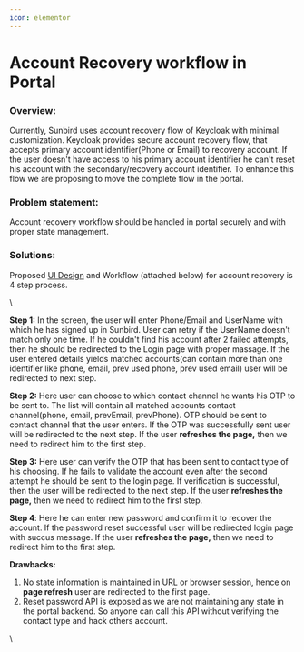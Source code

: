 ```yaml
---
icon: elementor
---
```


# Account Recovery workflow in Portal

### **Overview:** <a href="#accountrecoveryworkflowinportal-overview" id="accountrecoveryworkflowinportal-overview"></a>

Currently, Sunbird uses account recovery flow of Keycloak with minimal customization. Keycloak provides secure account recovery flow, that accepts primary account identifier(Phone or Email) to recovery account. If the user doesn't have access to his primary account identifier he can't reset his account with the secondary/recovery account identifier. To enhance this flow we are proposing to move the complete flow in the portal.

### **Problem statement:** <a href="#accountrecoveryworkflowinportal-problemstatement" id="accountrecoveryworkflowinportal-problemstatement"></a>

Account recovery workflow should be handled in portal securely and with proper state management.

### **Solutions:**  <a href="#accountrecoveryworkflowinportal-solutions" id="accountrecoveryworkflowinportal-solutions"></a>

Proposed [UI Design](https://projects.invisionapp.com/share/CDT3XPDB7SJ#/screens) and Workflow (attached below) for account recovery is 4 step process.&#x20;

\


&#x20;                                        &#x20;

**Step 1:** In the screen, the user will enter Phone/Email and UserName with which he has signed up in Sunbird. User can retry if the UserName doesn't match only one time. If he couldn't find his account after 2 failed attempts, then he should be redirected to the Login page with proper massage. If the user entered details yields matched accounts(can contain more than one identifier like phone, email, prev used phone, prev used email) user will be redirected to next step.

**Step 2:** Here user can choose to which contact channel he wants his OTP to be sent to. The list will contain all matched accounts contact channel(phone, email, prevEmail, prevPhone). OTP should be sent to contact channel that the user enters. If the OTP was successfully sent user will be redirected to the next step. If the user **refreshes the page,** then we need to redirect him to the first step.

**Step 3:** Here user can verify the OTP that has been sent to contact type of his choosing. If he fails to validate the account even after the second attempt he should be sent to the login page. If verification is successful, then the user will be redirected to the next step. If the user **refreshes the page,** then we need to redirect him to the first step.

**Step 4**: Here he can enter new password and confirm it to recover the account. If the password reset successful user will be redirected login page with succus message.  If the user **refreshes the page,** then we need to redirect him to the first step.

**Drawbacks:**&#x20;

1. No state information is maintained in URL or browser session, hence on **page refresh** user are redirected to the first page.
2. Reset password API is exposed as we are not maintaining any state in the portal backend. So anyone can call this API without verifying the contact type and hack others account.

\
